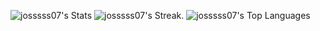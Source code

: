 
![josssss07's Stats](https://github-readme-stats.vercel.app/api?username=josssss07&theme=tokyonight&show_icons=true&hide_border=false&count_private=true)
![josssss07's Streak](https://github-readme-streak-stats.herokuapp.com/?user=josssss07&theme=tokyonight&hide_border=false).
![josssss07's Top Languages](https://github-readme-stats.vercel.app/api/top-langs/?username=josssss07&theme=tokyonight&show_icons=true&hide_border=false&layout=compact)
<!--
**josssss07/josssss07** is a ✨ _special_ ✨ repository because its `README.md` (this file) appears on your GitHub profile.

Here are some ideas to get you started:

- 🔭 I’m currently working on ...
- 🌱 I’m currently learning ...
- 👯 I’m looking to collaborate on ...
- 🤔 I’m looking for help with ...
- 💬 Ask me about ...
- 📫 How to reach me: ...
- 😄 Pronouns: ...
- ⚡ Fun fact: ...
-->
